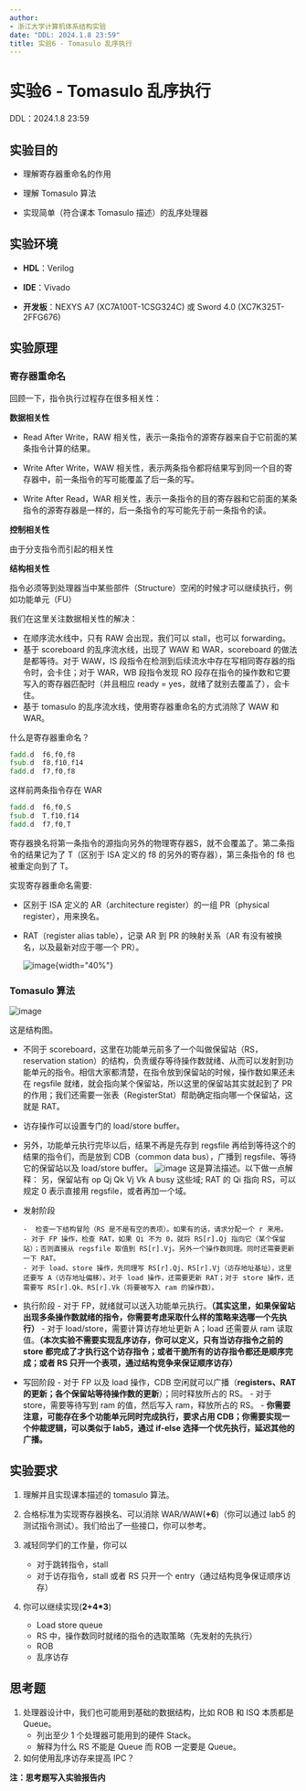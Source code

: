 ```yaml
---
author:
- 浙江大学计算机体系结构实验
date: "DDL: 2024.1.8 23:59"
title: 实验6 - Tomasulo 乱序执行
---
```


# 实验6 - Tomasulo 乱序执行

DDL：2024.1.8 23:59

## 实验目的

-   理解寄存器重命名的作用

-   理解 Tomasulo 算法

-   实现简单（符合课本 Tomasulo 描述）的乱序处理器

## 实验环境

-   **HDL**：Verilog

-   **IDE**：Vivado

-   **开发板**：NEXYS A7 (XC7A100T-1CSG324C) 或 Sword 4.0 (XC7K325T-2FFG676)

## 实验原理

### 寄存器重命名

回顾一下，指令执行过程存在很多相关性：
   
**数据相关性**
   
   -  Read After Write，RAW 相关性，表示一条指令的源寄存器来自于它前面的某条指令计算的结果。 
   
   -  Write After Write，WAW 相关性，表示两条指令都将结果写到同一个目的寄存器中，前一条指令的写可能覆盖了后一条的写。
   
   -  Write After Read，WAR 相关性，表示一条指令的目的寄存器和它前面的某条指令的源寄存器是一样的，后一条指令的写可能先于前一条指令的读。

**控制相关性**

由于分支指令而引起的相关性

**结构相关性**

指令必须等到处理器当中某些部件（Structure）空闲的时候才可以继续执行，例如功能单元（FU）

我们在这里关注数据相关性的解决：

- 在顺序流水线中，只有 RAW 会出现，我们可以 stall，也可以 forwarding。
- 基于 scoreboard 的乱序流水线，出现了 WAW 和 WAR，scoreboard 的做法是都等待。对于 WAW，IS 段指令在检测到后续流水中存在写相同寄存器的指令时，会卡住；对于 WAR，WB 段指令发现 RO 段存在指令的操作数和它要写入的寄存器匹配时（并且相应 ready = yes，就绪了就别去覆盖了），会卡住。
- 基于 tomasulo 的乱序流水线，使用寄存器重命名的方式消除了 WAW 和 WAR。

什么是寄存器重命名？
   ``` asm
   fadd.d  f6,f0,f8
   fsub.d  f8,f10,f14
   fadd.d  f7,f0,f8
   ```
   这样前两条指令存在 WAR
   ``` asm
   fadd.d  f6,f0,S
   fsub.d  T,f10,f14
   fadd.d  f7,f0,T
   ```
   寄存器换名将第一条指令的源指向另外的物理寄存器S，就不会覆盖了。第二条指令的结果记为了 T（区别于 ISA 定义的 f8 的另外的寄存器），第三条指令的 f8 也被重定向到了 T。

实现寄存器重命名需要:

- 区别于 ISA 定义的 AR（architecture register）的一组 PR（physical register），用来换名。

- RAT（register alias table），记录 AR 到 PR 的映射关系（AR 有没有被换名，以及最新对应于哪一个 PR）。
   
   ![image](img/6_RAT.png){width="40%"}
### Tomasulo 算法
![image](img/6_tomasulo_structure.png)

这是结构图。

- 不同于 scoreboard，这里在功能单元前多了一个叫做保留站（RS， reservation station）的结构，负责缓存等待操作数就绪、从而可以发射到功能单元的指令。相信大家都清楚，在指令放到保留站的时候，操作数如果还未在 regsfile 就绪，就会指向某个保留站，所以这里的保留站其实就起到了 PR 的作用；我们还需要一张表（RegisterStat）帮助确定指向哪一个保留站，这就是 RAT。

- 访存操作可以设置专门的 load/store buffer。

- 另外，功能单元执行完毕以后，结果不再是先存到 regsfile 再给到等待这个的结果的指令们，而是放到 CDB（common data bus），广播到 regsfile、等待它的保留站以及 load/store buffer。
![image](img/6_tomasulo_algorithm.png)
这是算法描述。以下做一点解释：
另，保留站有 op Qj Qk Vj Vk A busy 这些域; RAT 的 Qi 指向 RS，可以规定 0 表示直接用 regsfile，或者再加一个域。

- 发射阶段
   
      -  检查一下结构冒险（RS 是不是有空的表项）。如果有的话，请求分配一个 r 来用。
      - 对于 FP 操作，检查 RAT，如果 Qi 不为 0，就将 RS[r].Qj 指向它（某个保留站）；否则直接从 regsfile 取值到 RS[r].Vj。另外一个操作数同理。同时还需要更新一下 RAT。
      - 对于 load、store 操作，先同理写 RS[r].Qj、RS[r].Vj（访存地址基址），这里还要写 A（访存地址偏移）。对于 load 操作，还需要更新 RAT；对于 store 操作，还需要写 RS[r].Qk、RS[r].Vk（将要被写入 ram 的操作数）。

- 执行阶段
      - 对于 FP，就绪就可以送入功能单元执行。**（其实这里，如果保留站出现多条操作数就绪的指令，你需要考虑采取什么样的策略来选哪一个先执行）**
      - 对于 load/store，需要计算访存地址更新 A；load 还需要从 ram 读取值。**（本次实验不需要实现乱序访存，你可以定义，只有当访存指令之前的 store 都完成了才执行这个访存指令；或者干脆所有的访存指令都还是顺序完成；或者 RS 只开一个表项，通过结构竞争来保证顺序访存）**

- 写回阶段
      - 对于 FP 以及 load 操作，CDB 空闲就可以广播（**registers、RAT的更新；各个保留站等待操作数的更新**）；同时释放所占的 RS。
      - 对于 store，需要等待写到 ram 的值，然后写入 ram，释放所占的 RS。
      - **你需要注意，可能存在多个功能单元同时完成执行，要求占用 CDB；你需要实现一个仲裁逻辑，可以类似于 lab5，通过 if-else 选择一个优先执行，延迟其他的广播。**


## 实验要求

1. 理解并且实现课本描述的 tomasulo 算法。
2. 合格标准为实现寄存器换名、可以消除 WAR/WAW(**+6**)（你可以通过 lab5 的测试指令测试）。我们给出了一些接口，你可以参考。

3.  减轻同学们的工作量，你可以
      - 对于跳转指令，stall
      - 对于访存指令，stall 或者 RS 只开一个 entry（通过结构竞争保证顺序访存）


4.  你可以继续实现(**2+4\*3**)
      - Load store queue
      - RS 中，操作数同时就绪的指令的选取策略（先发射的先执行）
      - ROB
      - 乱序访存

      

## 思考题

1. 处理器设计中，我们也可能用到基础的数据结构，比如 ROB 和 ISQ 本质都是 Queue。
      - 列出至少 1 个处理器可能用到的硬件 Stack。
      - 解释为什么 RS 不能是 Queue 而 ROB 一定要是 Queue。
2. 如何使用乱序访存来提高 IPC？



**注：思考题写入实验报告内**
